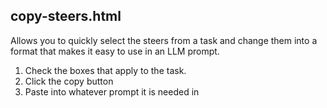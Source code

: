 ## copy-steers.html
Allows you to quickly select the steers from a task and change them into a format that makes it easy to use in an LLM prompt.
1. Check the boxes that apply to the task.
2. Click the copy button
3. Paste into whatever prompt it is needed in
